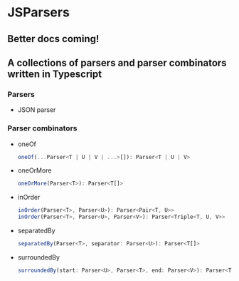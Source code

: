 # JSParsers

## Better docs coming!

## A collections of parsers and parser combinators written in Typescript

### Parsers

- JSON parser

### Parser combinators

- oneOf

    ```ts
    oneOf(...Parser<T | U | V | ...>[]): Parser<T | U | V>
    ```

- oneOrMore

    ```ts
    oneOrMore(Parser<T>): Parser<T[]>
    ```

- inOrder

    ```ts
    inOrder(Parser<T>, Parser<U>): Parser<Pair<T, U>>
    inOrder(Parser<T>, Parser<U>, Parser<V>): Parser<Triple<T, U, V>>
    ```

- separatedBy

    ```ts
    separatedBy(Parser<T>, separator: Parser<U>): Parser<T[]>
    ```

- surroundedBy

    ```ts
    surroundedBy(start: Parser<U>, Parser<T>, end: Parser<V>): Parser<T[]>
    ```
